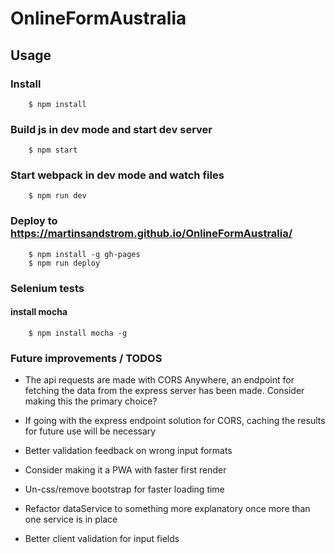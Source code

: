 # OnlineFormAustralia

## Usage

### Install

```console
    $ npm install
```

### Build js in dev mode and start dev server

```console
    $ npm start
```
### Start webpack in dev mode and watch files

```console
    $ npm run dev
```

### Deploy to https://martinsandstrom.github.io/OnlineFormAustralia/

```console
    $ npm install -g gh-pages
    $ npm run deploy
```

### Selenium tests

#### install mocha

```console
    $ npm install mocha -g
```


### Future improvements / TODOS

* The api requests are made with CORS Anywhere, an endpoint for fetching the data from the express server has been made. Consider making this the primary choice?

* If going with the express endpoint solution for CORS, caching the results for future use will be necessary

* Better validation feedback on wrong input formats

* Consider making it a PWA with faster first render

* Un-css/remove bootstrap for faster loading time

* Refactor dataService to something more explanatory once more than one service is in place

* Better client validation for input fields
